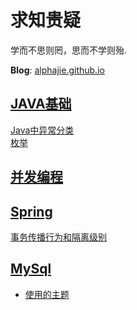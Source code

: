 # 求知贵疑

学而不思则罔，思而不学则殆.

**Blog**: [alphajie.github.io](https://alphajie.github.io/)


## [JAVA基础](https://alphajie.github.io/basic-of-java.html)
[Java中异常分类](https://alphajie.github.io/java/%E5%BC%82%E5%B8%B8/2020/08/26/Exception-in-java.html)  
[枚举](https://alphajie.github.io/java/enum/2020/03/23/enum.html)

## [并发编程](https://alphajie.github.io/JAVA/basicOfJava.html)

## [Spring](https://alphajie.github.io/spring.html)  
[事务传播行为和隔离级别](https://alphajie.github.io/spring/transactional/2020/08/27/propagation.html)

## [MySql](https://alphajie.github.io/JAVA/basicOfJava.html)

- [使用的主题](https://github.com/samarsault/plainwhite-jekyll)